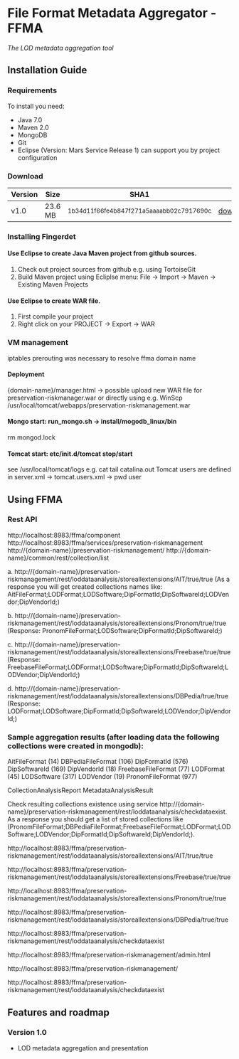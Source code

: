 File Format Metadata Aggregator - FFMA
======================================

*The LOD metadata aggregation tool*

Installation Guide
------------------

### Requirements

To install you need:

* Java 7.0
* Maven 2.0
* MongoDB
* Git
* Eclipse (Version: Mars Service Release 1) can support you by project configuration

### Download

| Version | Size   | SHA1                                                    |                      |
|---------|--------|---------------------------------------------------------|----------------------|
| v1.0    | 23.6 MB| <small>1b34d11f66fe4b847f271a5aaaabb02c7917690c</small> |[download](https://github.com/ait-ngcms/ffma/archive/master.zip)            |

### Installing Fingerdet

#### Use Eclipse to create Java Maven project from github sources.
1. Check out project sources from github e.g. using TortoiseGit
2. Build Maven project using Ecliplse menu: File -> Import -> Maven -> Existing Maven Projects

#### Use Eclipse to create WAR file. 

1. First compile your project
2. Right click on your PROJECT -> Export -> WAR


### VM management

iptables prerouting was necessary to resolve ffma domain name

#### Deployment
{domain-name}/manager.html -> possible upload new WAR file for preservation-riskmanager.war or directly using e.g. WinScp
/usr/local/tomcat/webapps/preservation-riskmanagement.war

#### Mongo start: run_mongo.sh -> install/mogodb_linux/bin
rm mongod.lock

#### Tomcat start: etc/init.d/tomcat stop/start
see /usr/local/tomcat/logs
e.g. cat tail catalina.out
Tomcat users are defined in server.xml -> tomcat.users.xml -> pwd user


Using FFMA
--------------

### Rest API

http://localhost:8983/ffma/component
http://localhost:8983/ffma/services/preservation-riskmanagement
http://{domain-name}/preservation-riskmanagement/
http://{domain-name}/common/rest/collection/list

a. http://{domain-name}/preservation-riskmanagement/rest/loddataanalysis/storeallextensions/AIT/true/true 
                (As a response you will get created collections names like: AitFileFormat;LODFormat;LODSoftware;DipFormatId;DipSoftwareId;LODVendor;DipVendorId;)

b. http://{domain-name}/preservation-riskmanagement/rest/loddataanalysis/storeallextensions/Pronom/true/true 
(Response: PronomFileFormat;LODSoftware;DipFormatId;DipSoftwareId;)

c. http://{domain-name}/preservation-riskmanagement/rest/loddataanalysis/storeallextensions/Freebase/true/true 
(Response: FreebaseFileFormat;LODFormat;LODSoftware;DipFormatId;DipSoftwareId;LODVendor;DipVendorId;)

d. http://{domain-name}/preservation-riskmanagement/rest/loddataanalysis/storeallextensions/DBPedia/true/true 
(Response: LODFormat;LODSoftware;DipFormatId;DipSoftwareId;LODVendor;DipVendorId;)

### Sample aggregation results (after loading data the following collections were created in mongodb):
AitFileFormat (14)
DBPediaFileFormat (106)
DipFormatId (576)
DipSoftwareId (169)
DipVendorId (18)
FreebaseFileFormat (77)
LODFormat (45)
LODSoftware (317)
LODVendor (19)
PronomFileFormat (977)

CollectionAnalysisReport
MetadataAnalysisResult


Check resulting collections existence using service http://{domain-name}/preservation-riskmanagement/rest/loddataanalysis/checkdataexist. 
   As a response you should get a list of stored collections like (PronomFileFormat;DBPediaFileFormat;FreebaseFileFormat;LODFormat;LODSoftware;LODVendor;DipFormatId;DipSoftwareId;DipVendorId;).

http://localhost:8983/ffma/preservation-riskmanagement/rest/loddataanalysis/storeallextensions/AIT/true/true

http://localhost:8983/ffma/preservation-riskmanagement/rest/loddataanalysis/storeallextensions/Freebase/true/true

http://localhost:8983/ffma/preservation-riskmanagement/rest/loddataanalysis/storeallextensions/Pronom/true/true

http://localhost:8983/ffma/preservation-riskmanagement/rest/loddataanalysis/storeallextensions/DBPedia/true/true

http://localhost:8983/ffma/preservation-riskmanagement/rest/loddataanalysis/checkdataexist

http://localhost:8983/ffma/preservation-riskmanagement/admin.html

http://localhost:8983/ffma/preservation-riskmanagement/

http://localhost:8983/ffma/preservation-riskmanagement/rest/loddataanalysis/checkdataexist


## Features and roadmap

### Version 1.0

* LOD metadata aggregation and presentation


